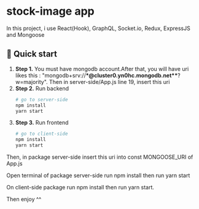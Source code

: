 # stock-image app

In this project, i use React(Hook), GraphQL, Socket.io, Redux, ExpressJS and Mongoose

## 🚀 Quick start

1.  **Step 1.**
    You must have mongodb account.After that, you will have uri likes this : "mongodb+srv://**\*@cluster0.yn0hc.mongodb.net\*\***?w=majority". Then in server-side/App.js line 19, insert this uri
2.  **Step 2.**
    Run backend
    ```sh
    # go to server-side
    npm install
    yarn start
    ```
3.  **Step 3.**
    Run frontend
    ```sh
    # go to client-side
    npm install
    yarn start
    ```

Then, in package server-side insert this uri into const MONGOOSE_URI of App.js

Open terminal of package server-side run npm install then run yarn start

On client-side package run npm install then run yarn start.

Then enjoy ^^
